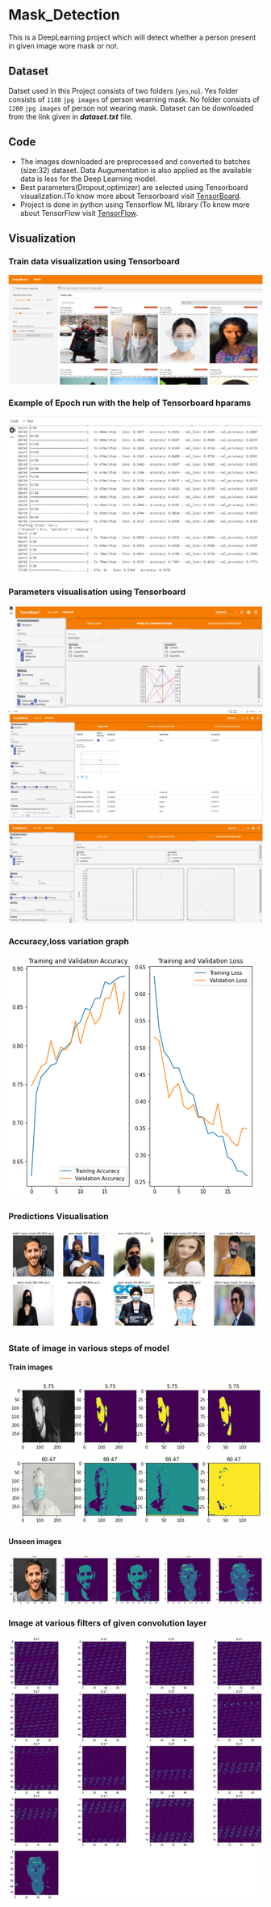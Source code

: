 # Mask_Detection
This is a DeepLearning project which will detect whether a person present in given image wore mask or not.

## Dataset
Datset used in this Project consists of two folders (`yes`,`no`). Yes folder consists of `1188` `jpg images` of person wearning mask. No folder consists of `1200` `jpg images` of person not wearing mask. 
Dataset can be downloaded from the link given in ***dataset.txt*** file.

## Code
- The images downloaded are preprocessed and converted to batches (size:32) dataset. Data Augumentation is also applied as the available data is less for the Deep Learning model.
- Best parameters(Dropout,optimizer) are selected using Tensorboard visualization.(To know more about Tensorboard visit [TensorBoard](https://www.tensorflow.org/tensorboard). 
- Project is done in python using Tensorflow ML library (To know more about TensorFlow visit [TensorFlow](https://www.tensorflow.org/). 

## Visualization
### Train data visualization using Tensorboard
![Train Data Vis](vis/1train_data.png)
### Example of Epoch run with the help of Tensorboard hparams
![Epoch run example](vis/2run.png)
### Parameters visualisation using Tensorboard
![TensorBoard hparams](vis/3params.png)
![TensorBoard hparams](vis/3params0.png)
![TensorBoard hparams](vis/3params1.png)
### Accuracy,loss variation graph
![Accuracy,loss(rain,val) vs epoch](vis/4predictions.png)
### Predictions Visualisation
![](vis/5pred.png)
### State of image in various steps of model
#### Train images
![](vis/6out1.png)
![](vis/6out2.png)
#### Unseen images
![](vis/7unseen.png)
### Image at various filters of given convolution layer
![](vis/8diff_conv_layers.png)
